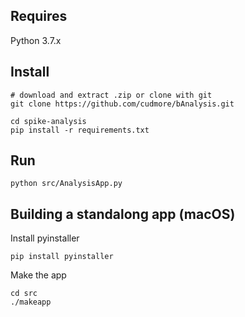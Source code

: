 ## Requires

Python 3.7.x

## Install

    # download and extract .zip or clone with git
    git clone https://github.com/cudmore/bAnalysis.git
    
    cd spike-analysis
    pip install -r requirements.txt

## Run

    python src/AnalysisApp.py

## Building a standalong app (macOS)

Install pyinstaller

    pip install pyinstaller

Make the app

    cd src
    ./makeapp
